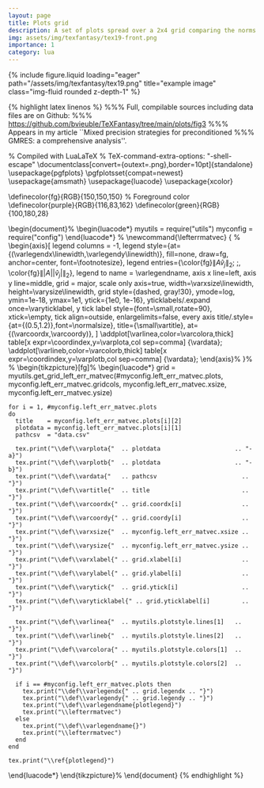 ```yaml
---
layout: page
title: Plots grid
description: A set of plots spread over a 2x4 grid comparing the norms of two quantities for different matrix and preconditioner properties. 
img: assets/img/texfantasy/tex19-front.png
importance: 1
category: lua
---
```


<div class="row">
    <div class="col-sm mt-3 mt-md-0">
        {% include figure.liquid loading="eager" path="/assets/img/texfantasy/tex19.png" title="example image" class="img-fluid rounded z-depth-1" %}
    </div>
</div>

{% highlight latex linenos %}
%%% Full, compilable sources including data files are on Github: 
%%% https://github.com/bvieuble/TeXFantasy/tree/main/plots/fig3
%%% Appears in my article ``Mixed precision strategies for preconditioned 
%%% GMRES: a comprehensive analysis''.

% Compiled with LuaLaTeX
% TeX-command-extra-options: "-shell-escape"
\documentclass[convert={outext=.png},border=10pt]{standalone}
\usepackage{pgfplots}
\pgfplotsset{compat=newest}
\usepackage{amsmath}
\usepackage{luacode}
\usepackage{xcolor}

\definecolor{fg}{RGB}{150,150,150} % Foreground color
\definecolor{purple}{RGB}{116,83,162}
\definecolor{green}{RGB}{100,180,28}

\begin{document}%
\begin{luacode*}
  myutils = require("utils")
  myconfig = require("config")
\end{luacode*}
%
\newcommand{\lefterrmatvec}
{ %
\begin{axis}[
    legend columns = -1,
    legend style={at={(\varlegendx\linewidth,\varlegendy\linewidth)}, 
                  fill=none, draw=fg, anchor=center, font=\footnotesize},
    legend entries={\color{fg}$\|A\widehat{v}_{j}\|_2$; \;, 
                    \color{fg}$\||A||\widehat{v}_{j}|\|_{2}$},
    legend to name = \varlegendname,
    axis x line=left,
    axis y line=middle,
    grid = major,
    scale only axis=true,
    width=\varxsize\linewidth,
    height=\varysize\linewidth,
    grid style={dashed, gray!30},
    ymode=log,
    ymin=1e-18,
    ymax=1e1,
    ytick={1e0, 1e-16},
    yticklabels/.expand once=\varyticklabel,
    y tick label style={font=\small,rotate=90},
    xtick=\empty,
    tick align=outside,
    enlargelimits=false,
    every axis title/.style={at={(0.5,1.2)},font=\normalsize},
    title={\small\vartitle},
    at={(\varcoordx,\varcoordy)},
  ]
  \addplot[\varlinea,color=\varcolora,thick]
    table[x expr=\coordindex,y=\varplota,col sep=comma] {\vardata};
  \addplot[\varlineb,color=\varcolorb,thick]
    table[x expr=\coordindex,y=\varplotb,col sep=comma] {\vardata};
\end{axis}%
}%
%
\begin{tikzpicture}[fg]%
  \begin{luacode*}
    grid = myutils.get_grid_left_err_matvec(#myconfig.left_err_matvec.plots, 
                                            myconfig.left_err_matvec.gridcols,
                                            myconfig.left_err_matvec.xsize, 
                                            myconfig.left_err_matvec.ysize)

    for i = 1, #myconfig.left_err_matvec.plots
    do
      title    = myconfig.left_err_matvec.plots[i][2]
      plotdata = myconfig.left_err_matvec.plots[i][1]
      pathcsv  = "data.csv"
 
      tex.print("\\def\\varplota{"  .. plotdata                     .. "-a}")
      tex.print("\\def\\varplotb{"  .. plotdata                     .. "-b}")
      tex.print("\\def\\vardata{"   .. pathcsv                        .. "}")
      tex.print("\\def\\vartitle{"  .. title                          .. "}")
      tex.print("\\def\\varcoordx{" .. grid.coordx[i]                 .. "}")
      tex.print("\\def\\varcoordy{" .. grid.coordy[i]                 .. "}")
      tex.print("\\def\\varxsize{"  .. myconfig.left_err_matvec.xsize .. "}")
      tex.print("\\def\\varysize{"  .. myconfig.left_err_matvec.ysize .. "}")
      tex.print("\\def\\varxlabel{" .. grid.xlabel[i]                 .. "}")
      tex.print("\\def\\varylabel{" .. grid.ylabel[i]                 .. "}")
      tex.print("\\def\\varytick{"  .. grid.ytick[i]                  .. "}")
      tex.print("\\def\\varyticklabel{" .. grid.yticklabel[i]         .. "}")

      tex.print("\\def\\varlinea{"  .. myutils.plotstyle.lines[1]   .. "}")
      tex.print("\\def\\varlineb{"  .. myutils.plotstyle.lines[2]   .. "}")
      tex.print("\\def\\varcolora{" .. myutils.plotstyle.colors[1]  .. "}")
      tex.print("\\def\\varcolorb{" .. myutils.plotstyle.colors[2]  .. "}")
  
      if i == #myconfig.left_err_matvec.plots then 
        tex.print("\\def\\varlegendx{" .. grid.legendx .. "}")
        tex.print("\\def\\varlegendy{" .. grid.legendy .. "}")
        tex.print("\\def\\varlegendname{plotlegend}")
        tex.print("\\lefterrmatvec")
      else 
        tex.print("\\def\\varlegendname{}")
        tex.print("\\lefterrmatvec")
      end
    end

    tex.print("\\ref{plotlegend}")
  \end{luacode*}
\end{tikzpicture}%
\end{document}
{% endhighlight %}
